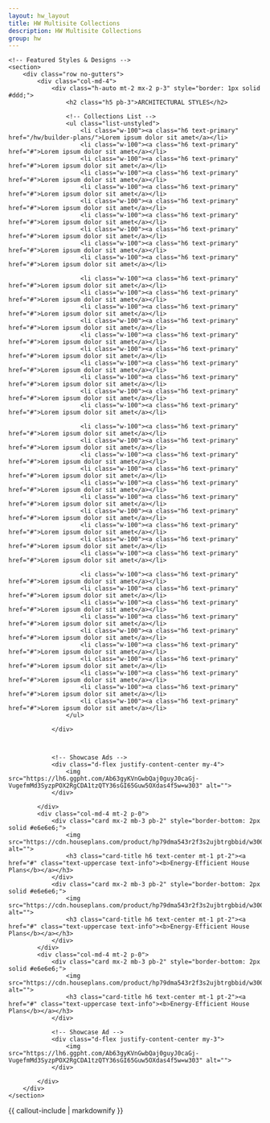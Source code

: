 ```yaml
---
layout: hw_layout
title: HW Multisite Collections
description: HW Multisite Collections
group: hw
---
```



<div class="container p-0 mt-4">

	<!-- Featured Styles & Designs -->
	<section>
		<div class="row no-gutters">
			<div class="col-md-4">
				<div class="h-auto mt-2 mx-2 p-3" style="border: 1px solid #ddd;">
					<h2 class="h5 pb-3">ARCHITECTURAL STYLES</h2>

					<!-- Collections List -->
					<ul class="list-unstyled">
						<li class="w-100"><a class="h6 text-primary" href="/hw/builder-plans/">Lorem ipsum dolor sit amet</a></li>
						<li class="w-100"><a class="h6 text-primary" href="#">Lorem ipsum dolor sit amet</a></li>
						<li class="w-100"><a class="h6 text-primary" href="#">Lorem ipsum dolor sit amet</a></li>
						<li class="w-100"><a class="h6 text-primary" href="#">Lorem ipsum dolor sit amet</a></li>
						<li class="w-100"><a class="h6 text-primary" href="#">Lorem ipsum dolor sit amet</a></li>
						<li class="w-100"><a class="h6 text-primary" href="#">Lorem ipsum dolor sit amet</a></li>
						<li class="w-100"><a class="h6 text-primary" href="#">Lorem ipsum dolor sit amet</a></li>
						<li class="w-100"><a class="h6 text-primary" href="#">Lorem ipsum dolor sit amet</a></li>
						<li class="w-100"><a class="h6 text-primary" href="#">Lorem ipsum dolor sit amet</a></li>
						<li class="w-100"><a class="h6 text-primary" href="#">Lorem ipsum dolor sit amet</a></li>
						
						<li class="w-100"><a class="h6 text-primary" href="#">Lorem ipsum dolor sit amet</a></li>
						<li class="w-100"><a class="h6 text-primary" href="#">Lorem ipsum dolor sit amet</a></li>
						<li class="w-100"><a class="h6 text-primary" href="#">Lorem ipsum dolor sit amet</a></li>
						<li class="w-100"><a class="h6 text-primary" href="#">Lorem ipsum dolor sit amet</a></li>
						<li class="w-100"><a class="h6 text-primary" href="#">Lorem ipsum dolor sit amet</a></li>
						<li class="w-100"><a class="h6 text-primary" href="#">Lorem ipsum dolor sit amet</a></li>
						<li class="w-100"><a class="h6 text-primary" href="#">Lorem ipsum dolor sit amet</a></li>
						<li class="w-100"><a class="h6 text-primary" href="#">Lorem ipsum dolor sit amet</a></li>
						<li class="w-100"><a class="h6 text-primary" href="#">Lorem ipsum dolor sit amet</a></li>
						<li class="w-100"><a class="h6 text-primary" href="#">Lorem ipsum dolor sit amet</a></li>
						
						<li class="w-100"><a class="h6 text-primary" href="#">Lorem ipsum dolor sit amet</a></li>
						<li class="w-100"><a class="h6 text-primary" href="#">Lorem ipsum dolor sit amet</a></li>
						<li class="w-100"><a class="h6 text-primary" href="#">Lorem ipsum dolor sit amet</a></li>
						<li class="w-100"><a class="h6 text-primary" href="#">Lorem ipsum dolor sit amet</a></li>
						<li class="w-100"><a class="h6 text-primary" href="#">Lorem ipsum dolor sit amet</a></li>
						<li class="w-100"><a class="h6 text-primary" href="#">Lorem ipsum dolor sit amet</a></li>
						<li class="w-100"><a class="h6 text-primary" href="#">Lorem ipsum dolor sit amet</a></li>
						<li class="w-100"><a class="h6 text-primary" href="#">Lorem ipsum dolor sit amet</a></li>
						<li class="w-100"><a class="h6 text-primary" href="#">Lorem ipsum dolor sit amet</a></li>
						<li class="w-100"><a class="h6 text-primary" href="#">Lorem ipsum dolor sit amet</a></li>
						
						<li class="w-100"><a class="h6 text-primary" href="#">Lorem ipsum dolor sit amet</a></li>
						<li class="w-100"><a class="h6 text-primary" href="#">Lorem ipsum dolor sit amet</a></li>
						<li class="w-100"><a class="h6 text-primary" href="#">Lorem ipsum dolor sit amet</a></li>
						<li class="w-100"><a class="h6 text-primary" href="#">Lorem ipsum dolor sit amet</a></li>
						<li class="w-100"><a class="h6 text-primary" href="#">Lorem ipsum dolor sit amet</a></li>
						<li class="w-100"><a class="h6 text-primary" href="#">Lorem ipsum dolor sit amet</a></li>
						<li class="w-100"><a class="h6 text-primary" href="#">Lorem ipsum dolor sit amet</a></li>
						<li class="w-100"><a class="h6 text-primary" href="#">Lorem ipsum dolor sit amet</a></li>
						<li class="w-100"><a class="h6 text-primary" href="#">Lorem ipsum dolor sit amet</a></li>
						<li class="w-100"><a class="h6 text-primary" href="#">Lorem ipsum dolor sit amet</a></li>
					</ul>

				</div>



				<!-- Showcase Ads -->
				<div class="d-flex justify-content-center my-4">
					<img src="https://lh6.ggpht.com/Ab63gyKVnGwbQaj0guyJ0caGj-VugefmMd3SyzpPOX2RgCDA1tzQTY36sGI65Guw5OXdas4f5w=w303" alt="">
				</div>

			</div>
			<div class="col-md-4 mt-2 p-0">
				<div class="card mx-2 mb-3 pb-2" style="border-bottom: 2px solid #e6e6e6;">
					<img src="https://cdn.houseplans.com/product/hp79dma543r2f3s2ujbtrgbbid/w300x200.jpg" alt="">
					<h3 class="card-title h6 text-center mt-1 pt-2"><a href="#" class="text-uppercase text-info"><b>Energy-Efficient House Plans</b></a></h3>
				</div>
				<div class="card mx-2 mb-3 pb-2" style="border-bottom: 2px solid #e6e6e6;">
					<img src="https://cdn.houseplans.com/product/hp79dma543r2f3s2ujbtrgbbid/w300x200.jpg" alt="">
					<h3 class="card-title h6 text-center mt-1 pt-2"><a href="#" class="text-uppercase text-info"><b>Energy-Efficient House Plans</b></a></h3>
				</div>
			</div>
			<div class="col-md-4 mt-2 p-0">
				<div class="card mx-2 mb-3 pb-2" style="border-bottom: 2px solid #e6e6e6;">
					<img src="https://cdn.houseplans.com/product/hp79dma543r2f3s2ujbtrgbbid/w300x200.jpg" alt="">
					<h3 class="card-title h6 text-center mt-1 pt-2"><a href="#" class="text-uppercase text-info"><b>Energy-Efficient House Plans</b></a></h3>
				</div>

				<!-- Showcase Ad -->
				<div class="d-flex justify-content-center my-3">
					<img src="https://lh6.ggpht.com/Ab63gyKVnGwbQaj0guyJ0caGj-VugefmMd3SyzpPOX2RgCDA1tzQTY36sGI65Guw5OXdas4f5w=w303" alt="">
				</div>

			</div>
		</div>
	</section>

</div><!-- ./container -->


{{ callout-include | markdownify }}


<link href="https://maxcdn.bootstrapcdn.com/font-awesome/4.7.0/css/font-awesome.min.css" rel="stylesheet" integrity="sha384-wvfXpqpZZVQGK6TAh5PVlGOfQNHSoD2xbE+QkPxCAFlNEevoEH3Sl0sibVcOQVnN" crossorigin="anonymous">


